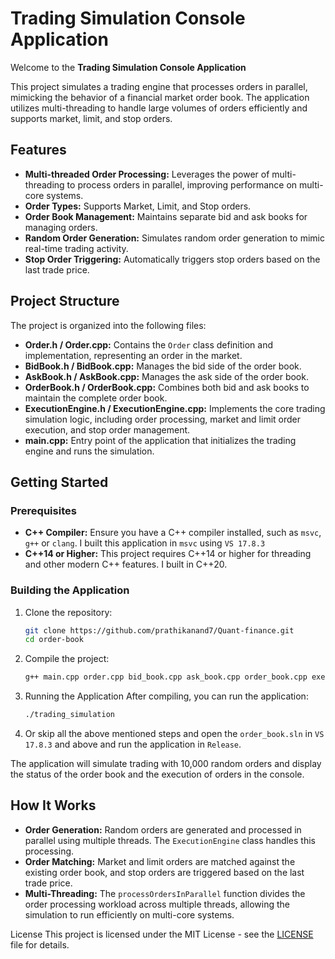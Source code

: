 # Trading Simulation Console Application

Welcome to the **Trading Simulation Console Application**

This project simulates a trading engine that processes orders in parallel, mimicking the behavior of a financial market order book. The application utilizes multi-threading to handle large volumes of orders efficiently and supports market, limit, and stop orders.

## Features

- **Multi-threaded Order Processing:** Leverages the power of multi-threading to process orders in parallel, improving performance on multi-core systems.
- **Order Types:** Supports Market, Limit, and Stop orders.
- **Order Book Management:** Maintains separate bid and ask books for managing orders.
- **Random Order Generation:** Simulates random order generation to mimic real-time trading activity.
- **Stop Order Triggering:** Automatically triggers stop orders based on the last trade price.

## Project Structure

The project is organized into the following files:

- **Order.h / Order.cpp:** Contains the `Order` class definition and implementation, representing an order in the market.
- **BidBook.h / BidBook.cpp:** Manages the bid side of the order book.
- **AskBook.h / AskBook.cpp:** Manages the ask side of the order book.
- **OrderBook.h / OrderBook.cpp:** Combines both bid and ask books to maintain the complete order book.
- **ExecutionEngine.h / ExecutionEngine.cpp:** Implements the core trading simulation logic, including order processing, market and limit order execution, and stop order management.
- **main.cpp:** Entry point of the application that initializes the trading engine and runs the simulation.

## Getting Started

### Prerequisites

- **C++ Compiler:** Ensure you have a C++ compiler installed, such as `msvc`, `g++` or `clang`. I built this application in `msvc` using `VS 17.8.3`
- **C++14 or Higher:** This project requires C++14 or higher for threading and other modern C++ features. I built in C++20.

### Building the Application

1. Clone the repository:

   ```bash
   git clone https://github.com/prathikanand7/Quant-finance.git
   cd order-book
   ```

2. Compile the project:
   ```bash
   g++ main.cpp order.cpp bid_book.cpp ask_book.cpp order_book.cpp execution_engine.cpp -o trading_simulation -lpthread
   ```

3. Running the Application
After compiling, you can run the application:
   ```bash
   ./trading_simulation
   ```
4. Or skip all the above mentioned steps and open the `order_book.sln` in `VS 17.8.3` and above and run the application in `Release`.

The application will simulate trading with 10,000 random orders and display the status of the order book and the execution of orders in the console.

## How It Works
- **Order Generation:** Random orders are generated and processed in parallel using multiple threads. The `ExecutionEngine` class handles this processing.
- **Order Matching:** Market and limit orders are matched against the existing order book, and stop orders are triggered based on the last trade price.
- **Multi-Threading:** The `processOrdersInParallel` function divides the order processing workload across multiple threads, allowing the simulation to run efficiently on multi-core systems.

License
This project is licensed under the MIT License - see the [LICENSE](https://github.com/prathikanand7/Quant-finance/blob/main/LICENSE.txt) file for details.
